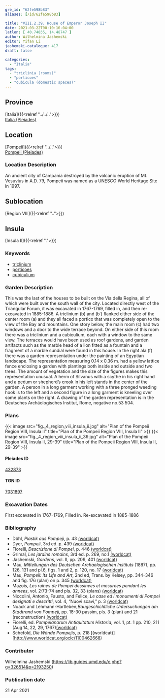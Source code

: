 ```yaml
---
gre_id: "62fe598b83"
aliases: [/id/62fe598b83]

title: "VIII.2.39. House of Emperor Joseph II"
date: 2021-03-22T00:10:10-04:00
latlon: [ 40.74835, 14.48747 ]
author: Wilhelmina Jashemski
editor: Yifan Li
jashemski-catalogue: 417
draft: false

categories:
  - "Italia"
tags:
  - "triclinia (rooms)"
  - "porticoes"
  - "cubicula (domestic spaces)"
---
```


## Province
[Italia]({{<relref "../../..">}}) \
[Italia (Pleiades)](https://pleiades.stoa.org/places/1052)

## Location
[Pompeii]({{<relref "../..">}}) \
[Pompeii (Pleiades)](https://pleiades.stoa.org/places/433032)

### Location Description
An ancient city of Campania destroyed by the volcanic eruption of Mt. Vesuvius in A.D. 79, Pompeii was named as a UNESCO World Heritage Site in 1997.

## Sublocation
[Region VIII]({{<relref "..">}})

## Insula
[Insula II]({{<relref ".">}})

### Keywords
 - [triclinium](http://vocab.getty.edu/page/aat/300142552)
 - [porticoes](http://vocab.getty.edu/page/aat/300004145)
 - [cubiculium](http://vocab.getty.edu/page/aat/300004367)

### Garden Description
This was the last of the houses to be built on the Via della Regina, all of which were built over the south wall of the city. Located directly west of the Triangular Forum, it was excavated in 1767-1769, filled in, and then re-excavated in 1885-1886. A triclinium (b) and (b΄) flanked either side of the center room (a) and they all faced a portico that was completely open to the view of the Bay and mountains. One story below, the main room (c) had two windows and a door to the wide terrace beyond. On either side of this room there was a triclinium and a cubiculium, each with a window to the same view. The terraces would have been used as roof gardens, and garden artifacts such as the marble head of a lion fitted as a fountain and a fragment of a marble sundial were found in this house. In the right ala (f) there was a garden representation under the painting of an Egyptian landscape. The representation measuring 0.14 x 0.36 m. had a yellow lattice fence enclosing a garden with plantings both inside and outside and two trees. The amount of vegetation and the size of the figures makes this representation unusual. A herm of Silvanus with a scythe in his right hand and a pedum or shepherd’s crook in his left stands in the center of the garden. A person in a long garment working with a three pronged weeding hook is to the left and a second figure in a long garment is kneeling over some plants on the right. A drawing of the garden representation is in the Deutsches Archäologisches Institut, Rome, negative no.53 504.

### Plans
{{< image src="fig._4_region_viii_insula_ii.jpg" alt="Plan of the Pompeii Region VIII, Insula II" title="Plan of the Pompeii Region VIII, Insula II" >}}
{{< image src="fig._4_region_viii_insula_ii_39.jpg" alt="Plan of the Pompeii Region VIII, Insula II, 29-39" title="Plan of the Pompeii Region VIII, Insula II, 29-39" >}}

#### Pleiades ID
[432873](https://pleiades.stoa.org/places/538911200)

#### TGN ID
[7031897](http://vocab.getty.edu/page/tgn/2053030)


###  Excavation Dates
First excavated in 1767-1769, Filled in. Re-excavated in 1885-1886

### Bibliography
* Döhl, *Plastik aus Pompeji*, p. 43 [(worldcat)](http://www.worldcat.org/oclc/52662796)
* Dyer, *Pompeii*, 3rd ed. p. 439 [(worldcat)](http://www.worldcat.org/oclc/24327166)
* Fiorelli, *Descrizione di Pompei*, p. 446 [(worldcat)](http://www.worldcat.org/oclc/1198324804)
* Grimal, *Les jardins romains*, 3rd ed. p. 269, no.1 [(worldcat)](http://www.worldcat.org/oclc/797276280)
* Jashemski, *Gardens*, vol. II, pp. 209, 401 [(worldcat)](http://www.worldcat.org/oclc/1113367431)
* Mau, *Mitteilungen des Deutschen Archaologischen Instituts* (1887), pp. 126, 131 and pl.6, figs. 1 and 2, p. 120, no. 17 [(worldcat)](http://www.worldcat.org/oclc/860559196)
* Mau, *Pompeii: Its Life and Art*, 2nd ed, Trans. by Kelsey, pp. 344-346 and fig. 176 (plan) on p. 345 [(worldcat)](http://www.worldcat.org/oclc/1079839724)
* Mazois, *Les ruines de Pompei dessinees et mesurees pendant les annees*, vol. 2:73-74 and pls. 32, 33 (plans) [(worldcat)](http://www.worldcat.org/oclc/1707639)
* Niccolini, Antonio, Fausto, and Felice, *Le case ed i monumenti di Pompei designati e descritti*, vol. 4, “Nuovi scavi,” p. 3 [(worldcat)](http://www.worldcat.org/oclc/906755593)
* Noack and Lehmann-Hartleben,*Baugeschichtliche Untersuchungen am Stadtrand von Pompeji*, pp. 18-30 passim, pls. 3 (plan) and 21 (reconstruction) [(worldcat)](http://www.worldcat.org/oclc/486835478)
* Fiorelli, ed. *Pompeianarum Antiquitatum Historia*, vol. 1, pt. 1 pp. 210, 211 (Aug.14, 22, 29, 1767)[(worldcat)](http://www.worldcat.org/oclc/714988573)
* Schefold, *Die Wände Pompejis*, p. 218 [(worldcat)][http://www.worldcat.org/oclc/1100462668)


### Contributor
Wilhelmina Jashemski (https://lib.guides.umd.edu/c.php?g=326514&p=2193250)

### Publication date

21 Apr 2021
